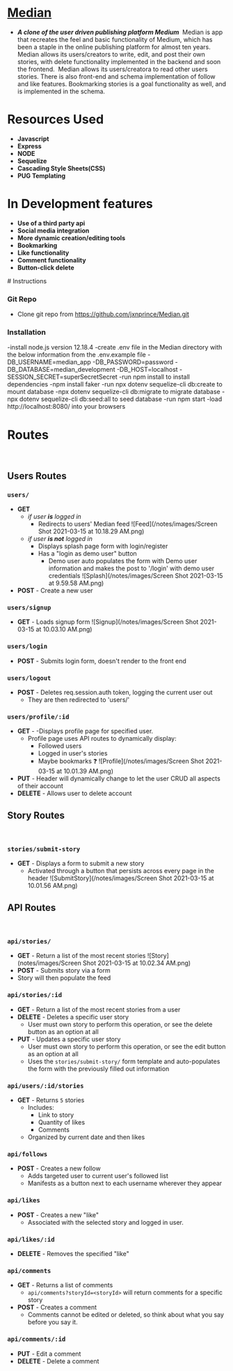 # [Median](https://median-article-app.herokuapp.com/)
   - ***A clone of the user driven publishing platform Medium***
​
    Median is app that recreates the feel and basic functionality of Medium, which has been a staple in the online
​
    publishing platform for almost ten years.
​
    Median allows its users/creators to write, edit, and post their own stories, with delete functionality implemented in the backend and soon the frontend.
​
    Median allows its users/creatora to read other users stories. There is also front-end and schema implementation of follow and like features. Bookmarking stories is a goal functionality as well, and is implemented in the schema.
​
​
#  Resources Used
  - **Javascript**
  - **Express**
  - **NODE**
  - **Sequelize**
  - **Cascading Style Sheets(CSS)**
  - **PUG Templating**
​
# In Development features
- **Use of a third party api**
- **Social media integration**
- **More dynamic creation/editing tools**
- **Bookmarking**
- **Like functionality**
- **Comment functionality**
- **Button-click delete**

​# Instructions
### Git Repo
- Clone git repo from https://github.com/jxnprince/Median.git
### Installation
 -install node.js version 12.18.4
 -create .env file in the Median directory with the below information from the .env.example file
 -DB_USERNAME=median_app
 -DB_PASSWORD=password
 -DB_DATABASE=median_development
 -DB_HOST=localhost
 -SESSION_SECRET=superSecretSecret
 -run npm install to install dependencies
 -npm install faker
 -run npx dotenv sequelize-cli db:create  to mount database
 -npx dotenv sequelize-cli db:migrate to migrate database
 -npx dotenv sequelize-cli db:seed:all to seed database
 -run npm start
 -load http://localhost:8080/ into your browsers

# Routes
​
## Users Routes
### `users/`
   - **GET**
      - *if user **is** logged in*
         - Redirects to users' Median feed
         ![Feed](/notes/images/Screen Shot 2021-03-15 at 10.18.29 AM.png)
      - *if user **is not** logged in*
         - Displays splash page form with login/register
         - Has a "login as demo user" button
            - Demo user auto populates the form with Demo user information and makes the post to '/login' with demo user credentials
        ![Splash](/notes/images/Screen Shot 2021-03-15 at 9.59.58 AM.png)
   - **POST** - Create a new user
​
### `users/signup`
   - **GET** - Loads signup form
   ![Signup](/notes/images/Screen Shot 2021-03-15 at 10.03.10 AM.png)
​
### `users/login`
   - **POST** - Submits login form, doesn't render to the front end
### `users/logout`
   - **POST** - Deletes req.session.auth token, logging the current user out
      - They are then redirected to 'users/'
​
### `users/profile/:id`
   - **GET** - -Displays profile page for specified user.
      - Profile page uses API routes to dynamically display:
         - Followed users
         - Logged in user's stories
         - Maybe bookmarks :question:
        ![Profile](/notes/images/Screen Shot 2021-03-15 at 10.01.39 AM.png)
   - **PUT** - Header will dynamically change to let the user CRUD all aspects of their account
   - **DELETE** - Allows user to delete account
​
## Story Routes
​
### `stories/submit-story`
   - **GET** - Displays a form to submit a new story
      - Activated through a button that persists across every page in the header
        ![SubmitStory](/notes/images/Screen Shot 2021-03-15 at 10.01.56 AM.png)
​
## API Routes
​
### `api/stories/`
   - **GET** - Return a list of the most recent stories
    ![Story](notes/images/Screen Shot 2021-03-15 at 10.02.34 AM.png)
   - **POST** - Submits story via a form
   - Story will then populate the feed

### `api/stories/:id`
   - **GET** - Return a list of the most recent stories from a user
   - **DELETE** - Deletes a specific user story
      - User must own story to perform this operation, or see the delete button as an option at all
   - **PUT** - Updates a specific user story
      - User must own story to perform this operation, or see the edit button as an option at all
      - Uses the `stories/submit-story/` form template and auto-populates the form with the previously filled out information
​
### `api/users/:id/stories`
   - **GET** - Returns `5` stories
      - Includes:
         - Link to story
         - Quantity of likes
         - Comments
      - Organized by current date and then likes
​
### `api/follows`
   - **POST** - Creates a new follow
      - Adds targeted user to current user's followed list
      - Manifests as a button next to each username wherever they appear
​
### `api/likes`
   - **POST** - Creates a new "like"
      - Associated with the selected story and logged in user.
### `api/likes/:id`
   - **DELETE** - Removes the specified "like"
​
### `api/comments`
   - **GET** - Returns a list of comments
      - `api/comments?storyId=<storyId>` will return comments for a specific story
   - **POST** - Creates a comment
      - Comments cannot be edited or deleted, so think about what you say before you say it.
### `api/comments/:id`
   - **PUT** - Edit a comment
   - **DELETE** - Delete a comment